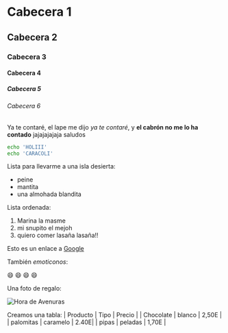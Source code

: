 # Cabecera 1
## Cabecera 2 
### Cabecera 3
#### Cabecera 4
##### Cabecera 5
###### Cabecera 6

Ya te contaré, el lape me dijo *ya te contaré*, y **el cabrón no me lo ha contado** jajajajajaja saludos

```sh
echo 'HOLIII'
echo 'CARACOLI'
```
Lista para llevarme a una isla desierta:

* peine
* mantita
* una almohada blandita

Lista ordenada:

1. Marina la masme
2. mi snupito el mejoh
3. quiero comer lasaña lasaña!!

Esto es un enlace a [Google](http://google.es)

También *emoticonos*:

:smile: :smile: :smile: :smile:

Una foto de regalo:

![Hora de Avenuras](http://4.bp.blogspot.com/-yV7S4m_e1rw/U_aJJoUPIPI/AAAAAAAA2GI/KS8TJVKJNb8/s1600/hora-de-aventura-latino-online-capitulos.jpg)

Creamos una tabla:
| Producto | Tipo | Precio |
| Chocolate | blanco | 2,50E |
| palomitas | caramelo | 2.40E|
| pipas | peladas | 1,70E |
